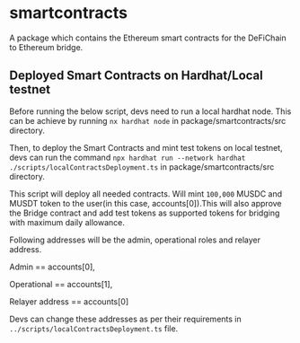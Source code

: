 # smartcontracts

A package which contains the Ethereum smart contracts for the DeFiChain to Ethereum bridge.

## Deployed Smart Contracts on Hardhat/Local testnet

Before running the below script, devs need to run a local hardhat node. This can be achieve by running `nx hardhat node` in package/smartcontracts/src directory.

Then, to deploy the Smart Contracts and mint test tokens on local testnet, devs can run the command `npx hardhat run --network hardhat ./scripts/localContractsDeployment.ts` in package/smartcontracts/src directory.

This script will deploy all needed contracts. Will mint `100,000` MUSDC and MUSDT token to the user(in this case, accounts[0]).This will also approve the Bridge contract and add test tokens as supported tokens for bridging with maximum daily allowance.

Following addresses will be the admin, operational roles and relayer address.

Admin == accounts[0],

Operational == accounts[1],

Relayer address == accounts[0]

Devs can change these addresses as per their requirements in `../scripts/localContractsDeployment.ts` file.
